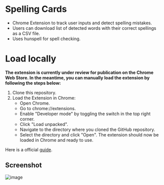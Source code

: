 # Spelling Cards

- Chrome Extension to track user inputs and detect spelling mistakes.
- Users can download list of detected words with their correct spellings as a CSV file.
- Uses hunspell for spell checking.

# Load locally
**The extension is currently under review for publication on the Chrome Web Store. In the meantime, you can manually load the extension by following the steps below:** 
1. Clone this repository.
2. Load the Extension in Chrome: 
    - Open Chrome.
    - Go to chrome://extensions.
    - Enable "Developer mode" by toggling the switch in the top right corner.
    - Click "Load unpacked".
    - Navigate to the directory where you cloned the GitHub repository.
    - Select the directory and click "Open".
The extension should now be loaded in Chrome and ready to use.

Here is a official [guide](https://developer.chrome.com/docs/extensions/mv3/getstarted/development-basics/#load-unpacked). 

    



 

## Screenshot

![image](https://github.com/prabin-acharya/spelling-cards/assets/71175492/fee0ae00-91f6-4120-b5b8-d882d529bc86)







































  




   
